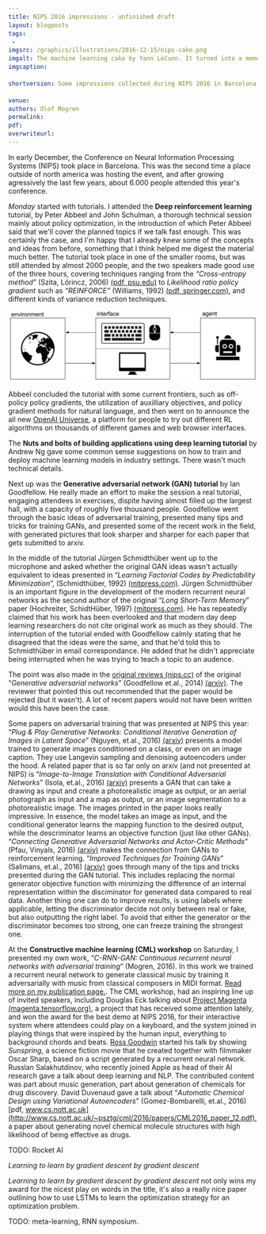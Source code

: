 ```yaml
---
title: NIPS 2016 impressions - unfinished draft
layout: blogposts
tags:
 - 
imgsrc: /graphics/illustrations/2016-12-15/nips-cake.png
imgalt: The machine learning cake by Yann LeCunn. It turned into a meme during NIPS 2016.
imgcaption: 

shortversion: Some impressions collected during NIPS 2016 in Barcelona.

venue: 
authors: Olof Mogren
permalink:
pdf: 
overwriteurl: 
---
```


In early December, the Conference on Neural Information Processing Systems (NIPS)
took place in Barcelona. This was the second time a place outside of north
america was hosting the event, and after growing agressively the last few
years, about 6.000 people attended this year's conference.

*Monday* started with tutorials. I attended the **Deep reinforcement learning**
tutorial, by Peter Abbeel and John Schulman, a thorough technical session
mainly about policy optimization, in the introduction of which
Peter Abbeel said that we'll cover the planned topics if we talk
fast enough. This was certainly the case, and I'm happy that I
already knew some of the concepts and ideas from before, something that
I think helped me digest the material much better. The tutorial took place
in one of the smaller rooms, but was still attended by almost 2000 people,
and the two speakers made good use of the three hours, covering techniques
ranging from the
<em>&ldquo;Cross-entropy method</em>&rdquo; (Szita, Lörincz, 2006) [(pdf, psu.edu)](http://citeseerx.ist.psu.edu/viewdoc/download?doi=10.1.1.704.9726&rep=rep1&type=pdf)
to *Likelihood ratio policy gradient* such as
<em>&ldquo;REINFORCE&rdquo;</em> (Williams, 1992) [(pdf, springer.com)](http://link.springer.com/content/pdf/10.1007%2FBF00992696.pdf),
and different kinds of variance reduction techniques.

![OpenAI Universe](/graphics/illustrations/2016-12-15/openai-universe.png)

Abbeel concluded the tutorial with some current frontiers,
such as off-policy policy gradients, the utilization of auxilliary objectives,
and policy gradient methods for natural language,
and then went on to announce the all new
[OpenAI Universe](https://universe.openai.com/),
a platform for people to try out different RL algorithms on
thousands of different games and web browser interfaces.

The **Nuts and bolts of building applications using deep learning tutorial**
by Andrew Ng gave some common sense suggestions on how to train and deploy
machine learning models in industry settings. There wasn't much technical
details.

Next up was the **Generative adversarial network (GAN) tutorial** by Ian Goodfellow.
He really made an effort to make the session a real tutorial, engaging
attendees in exercises, dispite having almost filled up the largest
hall, with a capacity of roughly five thousand people.
Goodfellow went through the basic ideas of adversarial training,
presented many tips and tricks for training GANs,
and presented some of the recent work in the field, with generated pictures
that look sharper and sharper for each paper that gets submitted
to arxiv.

In the middle of the tutorial J&uuml;rgen Schmidth&uuml;ber went up to the
microphone and asked whether the original GAN ideas wasn't actually
equivalent to ideas presented in
&ldquo;<em>Learning Factorial Codes by Predictability Minimization</em>&rdquo;,
(Schmidth&uuml;ber, 1992) [(mitpress.com)](http://www.mitpressjournals.org/doi/abs/10.1162/neco.1992.4.6.863#.WHT46WeYqwY).
J&uuml;rgen Schmidth&uuml;ber is an important figure
in the development of the modern recurrent
neural networks as the second author of the original
&ldquo;<em>Long Short-Term Memory</em>&rdquo; paper (Hochreiter, SchidtH&uuml;ber, 1997)
[(mitpress.com)](http://www.mitpressjournals.org/doi/abs/10.1162/neco.1997.9.8.1735).
He has repeatedly claimed that his work has been overlooked
and that modern day deep learning researchers do not cite
original work as much as they should.
The interruption of the tutorial ended with Goodfellow calmly stating that
he disagreed that the ideas were the same, and that he'd told
this to Schmidth&uuml;ber in email correspondance.
He added that he didn't appreciate being interrupted when he was
trying to teach a topic to an audence.

The point was also made in the [original reviews (nips.cc)](http://media.nips.cc/nipsbooks/nipspapers/paper_files/nips27/reviews/1384.html) of the original
&ldquo;<em>Generative adversarial networks</em>&rdquo; (Goodfellow et.al., 2014)
[(arxiv)](https://arxiv.org/abs/1406.2661).
The reviewer that pointed this out recommended that the paper would be rejected
(but it wasn't).
A lot of recent papers would not have been written would this have been the case.

Some papers on adversarial training that was presented at NIPS this year:
&ldquo;<em>Plug & Play Generative Networks: Conditional Iterative Generation of Images in Latent Space</em>&rdquo; (Nguyen, et.al., 2016)
[(arxiv)](https://arxiv.org/abs/1612.00005)
presents a model trained to generate images conditioned on
a class, or even on an image caption. They use Langevin sampling
and denoising autoencoders under the hood.
A related paper that is so far only on arxiv (and not presented at NIPS) is
&ldquo;<em>Image-to-Image Translation with Conditional Adversarial Networks</em>&rdquo;
(Isola, et.al., 2016)
[(arxiv)](https://arxiv.org/abs/1611.07004)
presents a GAN that can take a drawing as input and create
a photorealistic image as output, or an aerial photograph as
input and a map as output, or an image segmentation to a photorealistic image.
The images printed in the paper looks really impressive.
In essence, the model takes an image as input, and the conditional
generator learns the mapping function to the desired output,
while the descriminator learns an objective function
(just like other GANs).
&ldquo;<em>Connecting Generative Adversarial Networks and Actor-Critic Methods</em>&rdquo;
(Pfau, Vinyals, 2016)
[(arxiv)](https://arxiv.org/abs/1610.01945)
makes the connection from GANs to reinforcement learning.
&ldquo;<em>Improved Techniques for Training GANs</em>&rdquo;
(Salimans, et.al., 2016)
[(arxiv)](https://arxiv.org/abs/1606.03498)
goes through many of the tips and tricks presented during the GAN tutorial.
This includes replacing the normal generator objective function with minimizing
the difference of an internal representation within the disciminator
for generated data compared to real data.
Another thing one can do to improve results, is using labels where applicable,
letting the discriminator decide not only between real or fake, but also
outputting the right label.
To avoid that either the generator or the discriminator becomes too strong,
one can freeze training the strongest one.

At the **Constructive machine learning (CML) workshop** on Saturday,
I presented my own work, 
&ldquo;<em>C-RNN-GAN: Continuous recurrent neural networks with adversarial training</em>&rdquo;
(Mogren, 2016).
In this work we trained a recurrent neural network to generate
classical music by training it adversarially with music
from classical composers in MIDI format.
[Read more on my publication page.](http://mogren.one/publications/2016/c-rnn-gan/).
The CML workshop, had an inspiring line up of invited speakers,
including Douglas Eck talking about
[Project Magenta (magenta.tensorflow.org)](http://magenta.tensorflow.org/),
a project that has received some attention lately, and won the award for
the best demo at NIPS 2016, for their interactive system where
attendees could play on a keyboard, and the system joined in playing
things that were inspired by the human input, everything to
background chords and beats.
[Ross Goodwin](http://rossgoodwin.com/) started his talk by showing
*Sunspring*, a science fiction movie
that he created together with filmmaker Oscar Sharp,
based on a script generated by a recurrent neural network.
Russlan Salakhutdinov, who recently joined Apple as head of their
AI research gave a talk about deep learning and NLP.
The contributed content was part about music generation,
part about generation of chemicals for drug discovery.
David Duvenaud gave a talk about
&ldquo;<em>Automatic Chemical Design using Variational Autoencoders</em>&rdquo;
(Gomez-Bombarelli, et.al., 2016)
[pdf, www.cs.nott.ac.uk](http://www.cs.nott.ac.uk/~psztg/cml/2016/papers/CML2016_paper_12.pdf),
a paper about generating novel chemical molecule structures with
high likelihood of being effective as drugs.


TODO: Rocket AI

*Learning to learn by gradient descent by gradient descent*

*Learning to learn by gradient descent by gradient descent*
not only wins my award for the nicest play on words in the title,
it's also a really nice paper outlining how to use LSTMs to learn
the optimization strategy for an optimization problem.


TODO: meta-learning, RNN symposium.


